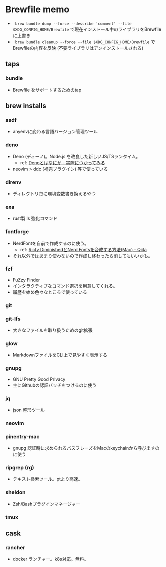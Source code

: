 # Brewfile memo
- ` brew bundle dump --force --describe 'comment' --file $XDG_CONFIG_HOME/Brewfile` で現在インストール中のライブラリをBrewfileに上書き
- ` brew bundle cleanup --force --file $XDG_CONFIG_HOME/Brewfile` でBrewfileの内容を反映 (不要ライブラリはアンインストールされる)
## taps
### bundle
- Brewfile をサポートするためのtap

## brew installs
### asdf
- anyenvに変わる言語バージョン管理ツール
### deno
- Deno (ディーノ)。Node.js を改良した新しいJS/TSランタイム。
  - ref: [Denoとはなにか - 実際につかってみる](https://qiita.com/azukiazusa/items/8238c0c68ed525377883)
- neovim > ddc (補完プラグイン) 等で使っている
### direnv
- ディレクトリ毎に環境変数書き換えるやつ
### exa
- rust製 ls 強化コマンド
### fontforge
- NerdFontを自前で作成するのに使う。
  - ref: [Ricty DiminishedとNerd Fontsを合成する方法(Mac) - Qiita](https://qiita.com/uhooi/items/dc9a9657f1706283753b)
- それ以外ではあまり使わないので作成し終わったら消してもいいかも。
### fzf
- FuZzy Finder
- インタラクティブなコマンド選択を用意してくれる。
- 履歴を始め色々なところで使っている
### git
### git-lfs
- 大きなファイルを取り扱うためのgit拡張
### glow
- MarkdownファイルをCLI上で見やすく表示する
### gnupg
- GNU Pretty Good Privacy
- 主にGithubの認証バッチをつけるのに使う
### jq
- json 整形ツール
### neovim
### pinentry-mac
- gnupg 認証時に求められるパスフレーズをMacのkeychainから呼び出すのに使う
### ripgrep (rg)
- テキスト検索ツール。ptより高速。
### sheldon
- Zsh/Bashプラグインマネージャー
### tmux

## cask
### rancher
- docker ランチャー。k8s対応。無料。
